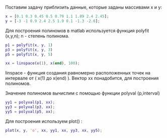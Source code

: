 Поставим задачу приблизить данные, которые заданы массивами x и y:
```matlab
x = [0.1 0.3 0.45 0.5 0.79 1.1 1.89 2.4 2.45];
y = [-3 -1 0.9 2.4 2.5 1.9 0.1 -1.3 -2.6];
```
Для построения полиномов в matlab используется функция polyfit (x,y,n); n - степень полинома.
```matlab
p1 = polyfit(x, y, 1)
p3 = polyfit(x, y, 3)
p5 = polyfit(x, y, 5)

xx = linspace(x(1), x(end), 100);
```
linspace - функция создания равномерно расположенных точек на интервале от ( x(1) до x(end) ). Вектор хх понадобится, для построения полиномов.

Значение полиномов вычислим с помощью функции polyval (p,interval)
```matlab
yy1 = polyval(p1, xx);
yy3 = polyval(p3, xx);
yy5 = polyval(p5, xx);
```
Для построения используем plot() : 
```matlab
plot(x, y, 'o', xx, yy1, xx, yy3, xx, yy5);
```
